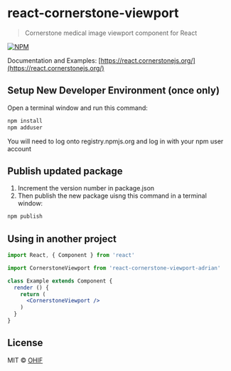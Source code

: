 # react-cornerstone-viewport

> Cornerstone medical image viewport component for React

[![NPM](https://img.shields.io/npm/v/react-cornerstone-viewport.svg)](https://www.npmjs.com/package/react-cornerstone-viewport)

Documentation and Examples: [https://react.cornerstonejs.org/](https://react.cornerstonejs.org/)

## Setup New Developer Environment (once only)
Open a terminal window and run this command:
```bash
npm install
npm adduser
```
You will need to log onto registry.npmjs.org and log in with your npm user account

## Publish updated package
1. Increment the version number in package.json
2. Then publish the new package uisng this command in a terminal window:

```bash
npm publish
```


## Using in another project

```jsx
import React, { Component } from 'react'

import CornerstoneViewport from 'react-cornerstone-viewport-adrian'

class Example extends Component {
  render () {
    return (
      <CornerstoneViewport />
    )
  }
}
```

## License

MIT © [OHIF](https://github.com/OHIF)
